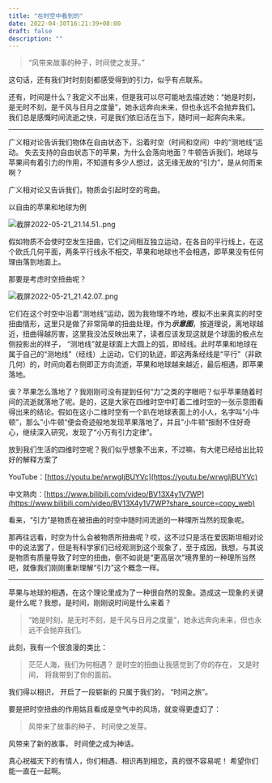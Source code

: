```yaml
---
title: "在时空中看到的"
date: 2022-04-30T16:21:39+08:00
draft: false
description: ""
---
```


> “风带来故事的种子，时间使之发芽。”

这句话，还有我们时时刻刻都感受得到的引力，似乎有点联系。

还有，时间是什么？我定义不出来，但是我可以尽可能地去描述她：“她是时刻，是无时不刻，是千风与日月之度量”，她永远奔向未来，但也永远不会抛弃我们。我们总是感慨时间流逝之快，可是我们依旧活在当下，随时间一起奔向未来。

---

广义相对论告诉我们物体在自由状态下，沿着时空（时间和空间）中的“测地线“运动。
失去支持的自由状态下的苹果，为什么会落向地面？牛顿告诉我们，地球与苹果间有着引力的作用，不知道有多少人想过，这无缘无故的“引力”，是从何而来啊？

广义相对论又告诉我们，物质会引起时空的弯曲。

以自由的苹果和地球为例

![截屏2022-05-21_21.14.51..png](在时空中看到的+bcac07c8-bfbf-428a-b1f7-4efb0657ff18/截屏2022-05-21_21.14.51..png)

假如物质不会使时空发生扭曲，它们之间相互独立运动，在各自的平行线上，在这个欧氏几何平面，两条平行线永不相交，苹果和地球也不会相遇，即苹果没有任何理由落到地面上。

那要是考虑时空扭曲呢？

![截屏2022-05-21_21.42.07..png](在时空中看到的+bcac07c8-bfbf-428a-b1f7-4efb0657ff18/截屏2022-05-21_21.42.07..png)

它们在这个时空中沿着“测地线”运动，因为我物理不咋地，模拟不出来真实的时空扭曲情形，这里只是做了非常简单的扭曲处理，作为***示意图***，按道理说，离地球越近，扭曲得越厉害，这里我没法反映出来了，读者应该发现这就是个球面的极点左侧投影出的样子， “测地线”就是球面上大圆上的弧，即经线。此时苹果和地球在属于自己的“测地线”（经线）上运动，它们的轨迹，即这两条经线是“平行”（非欧几何）的，时间向着右侧即正方向流逝，苹果和地球越来越近，最后相遇，即苹果落地。

诶？苹果怎么落地了？我刚刚可没有提到任何“力”之类的字眼吧？似乎苹果随着时间的流逝就落地了呢。是的，这是大家在四维时空中盯着二维时空的一张示意图看得出来的结论。假如在这小二维时空有一个趴在地球表面上的小人，名字叫“小牛顿”，那么”小牛顿“便会奇迹般地发现苹果落地了，并且”小牛顿“按耐不住好奇心，继续深入研究，发现了“小万有引力定律”。

放到我们生活的四维时空呢？我们似乎想象不出来，不过嘛，有大佬已经给出比较好的解释方案了

YouTube：[https://youtu.be/wrwgIjBUYVc](https://youtu.be/wrwgIjBUYVc)

中文熟肉：[https://www.bilibili.com/video/BV13X4y1V7WP](https://www.bilibili.com/video/BV13X4y1V7WP?share_source=copy_web)

看来，“引力”是物质在被扭曲的时空中随时间流逝的一种理所当然的现象呢。

那再往远看，时空为什么会被物质所扭曲呢？哎，这不过只是活在爱因斯坦相对论中的说法罢了，但是有科学家们已经观测到这个现象了，至于成因，我想，与其说是物质有质量导致了时空的扭曲，倒不如说是“更高层次”境界里的一种理所当然吧，就像我们刚刚重新理解“引力”这个概念一样。

---

苹果与地球的相遇，在这个理论里成为了一种很自然的现象。造成这一现象的关键是什么呢？我想，是时间，刚刚说时间是什么来着？

> “她是时刻，是无时不刻，是千风与日月之度量”，她永远奔向未来，但也永远不会抛弃我们。

此刻，我有一个很浪漫的类比：

> 茫茫人海，我们为何相遇？
是时空的扭曲让我感觉到了你的存在，
又是时间，
将我带到了你的面前。

我们得以相识，
开启了一段崭新的
只属于我们的，
“时间之旅”。

> 

要是把时空扭曲的作用姑且看成是空气中的风场，就变得更虚幻了：

> 风带来了故事的种子，
时间使之发芽。

风带来了新的故事，
时间使之成为神话。

> 

真心祝福天下的有情人，你们相遇、相识再到相恋，真的很不容易呢！
希望你们能一直在一起啊。

